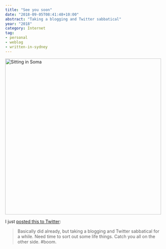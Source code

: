 ```yaml
---
title: "See you soon"
date: "2018-09-05T08:41:48+10:00"
abstract: "Taking a blogging and Twitter sabbatical"
year: "2018"
category: Internet
tag:
- personal
- weblog
- written-in-sydney
---
```

<p><img src="https://rubenerd.com/files/2018/outside-soma@1x.jpg" srcset="https://rubenerd.com/files/2018/outside-soma@1x.jpg 1x, https://rubenerd.com/files/2018/outside-soma@2x.jpg 2x" alt="Sitting in Soma" style="width:500px" /></p>

I just [posted this to Twitter]\:

> Basically did already, but taking a blogging and Twitter sabbatical for a while. Need time to sort out some life things. Catch you all on the other side. #boom.

[posted this to Twitter]: https://twitter.com/Rubenerd/status/1037203773402361856

